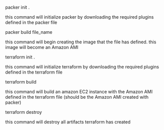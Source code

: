 packer init .

this command will initialize packer by downloading the required plugins defined in the packer file

packer build file_name

this command will begin creating the image that the file has defined. this image will become an Amazon AMI

terraform init .

this command will initialize terraform by downloading the required plugins defined in the terraform file

terraform build

this command will build an amazon EC2 instance with the Amazon AMI defined in the terraform file (should be the Amazon AMI created with packer)

terraform destroy

this command will destroy all artifacts terraform has created
